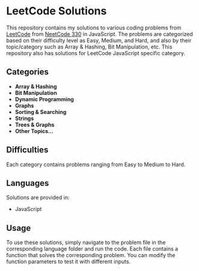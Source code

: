 # LeetCode Solutions

This repository contains my solutions to various coding problems from [LeetCode](https://leetcode.com/) from [NeetCode 330](https://neetcode.io/) in JavaScript. The problems are categorized based on their difficulty level as Easy, Medium, and Hard, and also by their topic/category such as Array & Hashing, Bit Manipulation, etc. This repository also has solutions for LeetCode JavaScript specific category.

## Categories

- **Array & Hashing**
- **Bit Manipulation**
- **Dynamic Programming**
- **Graphs**
- **Sorting & Searching**
- **Strings**
- **Trees & Graphs**
- **Other Topics...**

## Difficulties

Each category contains problems ranging from Easy to Medium to Hard.

## Languages

Solutions are provided in:
- JavaScript

## Usage

To use these solutions, simply navigate to the problem file in the corresponding language folder and run the code. Each file contains a function that solves the corresponding problem. You can modify the function parameters to test it with different inputs.
